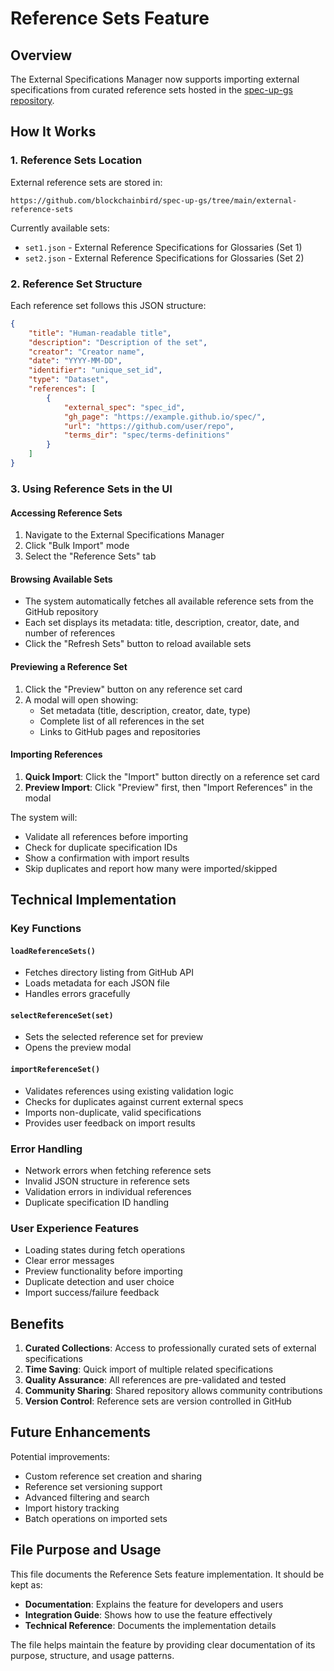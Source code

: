 # Reference Sets Feature

## Overview

The External Specifications Manager now supports importing external specifications from curated reference sets hosted in the [spec-up-gs repository](https://github.com/blockchainbird/spec-up-gs/tree/main/external-reference-sets).

## How It Works

### 1. Reference Sets Location

External reference sets are stored in:

```text
https://github.com/blockchainbird/spec-up-gs/tree/main/external-reference-sets
```

Currently available sets:

- `set1.json` - External Reference Specifications for Glossaries (Set 1)
- `set2.json` - External Reference Specifications for Glossaries (Set 2)

### 2. Reference Set Structure

Each reference set follows this JSON structure:

```json
{
    "title": "Human-readable title",
    "description": "Description of the set",
    "creator": "Creator name",
    "date": "YYYY-MM-DD",
    "identifier": "unique_set_id",
    "type": "Dataset",
    "references": [
        {
            "external_spec": "spec_id",
            "gh_page": "https://example.github.io/spec/",
            "url": "https://github.com/user/repo",
            "terms_dir": "spec/terms-definitions"
        }
    ]
}
```

### 3. Using Reference Sets in the UI

#### Accessing Reference Sets

1. Navigate to the External Specifications Manager
2. Click "Bulk Import" mode
3. Select the "Reference Sets" tab

#### Browsing Available Sets

- The system automatically fetches all available reference sets from the GitHub repository
- Each set displays its metadata: title, description, creator, date, and number of references
- Click the "Refresh Sets" button to reload available sets

#### Previewing a Reference Set

1. Click the "Preview" button on any reference set card
2. A modal will open showing:
   - Set metadata (title, description, creator, date, type)
   - Complete list of all references in the set
   - Links to GitHub pages and repositories

#### Importing References

1. **Quick Import**: Click the "Import" button directly on a reference set card
2. **Preview Import**: Click "Preview" first, then "Import References" in the modal

The system will:

- Validate all references before importing
- Check for duplicate specification IDs
- Show a confirmation with import results
- Skip duplicates and report how many were imported/skipped

## Technical Implementation

### Key Functions

#### `loadReferenceSets()`

- Fetches directory listing from GitHub API
- Loads metadata for each JSON file
- Handles errors gracefully

#### `selectReferenceSet(set)`

- Sets the selected reference set for preview
- Opens the preview modal

#### `importReferenceSet()`

- Validates references using existing validation logic
- Checks for duplicates against current external specs
- Imports non-duplicate, valid specifications
- Provides user feedback on import results

### Error Handling

- Network errors when fetching reference sets
- Invalid JSON structure in reference sets
- Validation errors in individual references
- Duplicate specification ID handling

### User Experience Features

- Loading states during fetch operations
- Clear error messages
- Preview functionality before importing
- Duplicate detection and user choice
- Import success/failure feedback

## Benefits

1. **Curated Collections**: Access to professionally curated sets of external specifications
2. **Time Saving**: Quick import of multiple related specifications
3. **Quality Assurance**: All references are pre-validated and tested
4. **Community Sharing**: Shared repository allows community contributions
5. **Version Control**: Reference sets are version controlled in GitHub

## Future Enhancements

Potential improvements:

- Custom reference set creation and sharing
- Reference set versioning support
- Advanced filtering and search
- Import history tracking
- Batch operations on imported sets

## File Purpose and Usage

This file documents the Reference Sets feature implementation. It should be kept as:

- **Documentation**: Explains the feature for developers and users
- **Integration Guide**: Shows how to use the feature effectively  
- **Technical Reference**: Documents the implementation details

The file helps maintain the feature by providing clear documentation of its purpose, structure, and usage patterns.
